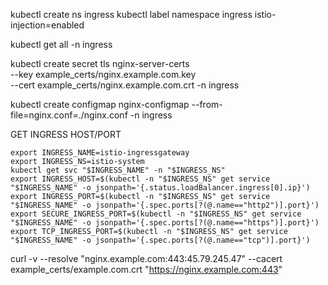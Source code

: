 kubectl create ns ingress
kubectl label namespace ingress istio-injection=enabled

kubectl get all -n ingress

kubectl create secret tls nginx-server-certs \
 --key example_certs/nginx.example.com.key \
 --cert example_certs/nginx.example.com.crt -n ingress

kubectl create configmap nginx-configmap --from-file=nginx.conf=./nginx.conf -n ingress

GET INGRESS HOST/PORT

```
export INGRESS_NAME=istio-ingressgateway
export INGRESS_NS=istio-system
kubectl get svc "$INGRESS_NAME" -n "$INGRESS_NS"
export INGRESS_HOST=$(kubectl -n "$INGRESS_NS" get service "$INGRESS_NAME" -o jsonpath='{.status.loadBalancer.ingress[0].ip}')
export INGRESS_PORT=$(kubectl -n "$INGRESS_NS" get service "$INGRESS_NAME" -o jsonpath='{.spec.ports[?(@.name=="http2")].port}')
export SECURE_INGRESS_PORT=$(kubectl -n "$INGRESS_NS" get service "$INGRESS_NAME" -o jsonpath='{.spec.ports[?(@.name=="https")].port}')
export TCP_INGRESS_PORT=$(kubectl -n "$INGRESS_NS" get service "$INGRESS_NAME" -o jsonpath='{.spec.ports[?(@.name=="tcp")].port}')

```

curl -v --resolve "nginx.example.com:443:45.79.245.47" --cacert example_certs/example.com.crt "https://nginx.example.com:443"

